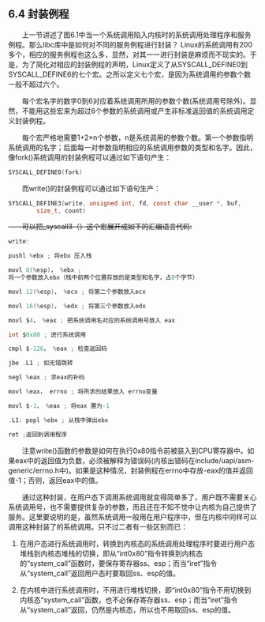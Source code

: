 ## 6.4 封装例程

&emsp;&emsp;上一节讲述了图6.1中当一个系统调用陷入内核时的系统调用处理程序和服务例程。那么libc库中是如何对不同的服务例程进行封装？
Linux的系统调用有200多个，相应的服务例程也这么多，显然，对其一一进行封装是麻烦而不现实的。于是，为了简化对相应的封装例程的声明，Linux定义了从SYSCALL_DEFINE0到SYSCALL_DEFINE6的七个宏。之所以定义七个宏，是因为系统调用的参数个数一般不超过六个。

&emsp;&emsp;每个宏名字的数字0到6对应着系统调用所用的参数个数(系统调用号除外)。显然，不能用这些宏来为超过6个参数的系统调用或产生非标准返回值的系统调用定义封装例程。

&emsp;&emsp;每个宏严格地需要1+2×n个参数，n是系统调用的参数个数。第一个参数指明系统调用的名字；后面每一对参数指明相应的系统调用参数的类型和名字。因此，像fork()系统调用的封装例程可以通过如下语句产生：
```c
SYSCALL_DEFINE0(fork)
```
&emsp;&emsp;而write()的封装例程可以通过如下语句生产：
```c
SYSCALL_DEFINE3(write, unsigned int, fd, const char __user *, buf,
		size_t, count)
```
~~&emsp;&emsp;可以把_syscall3（）这个宏展开成如下的汇编语言代码:~~
```c
write:

pushl %ebx ; 将ebx 压入栈

movl 8(%esp)， %ebx ;
将一个参数放入ebx（栈中前两个位置存放的是类型和名字，占8个字节）

movl 12(%esp)， %ecx ; 将第二个参数放入ecx

movl 16(%esp)， %edx ; 将第三个参数放入edx

movl $4， %eax ; 把系统调用名对应的系统调用号放入 eax

int $0x80 ; 进行系统调用

cmpl $-126， %eax ; 检查返回码

jbe .L1 ; 如无错跳转

negl %eax ; 求eax的补码

movl %eax， errno ; 将所求的结果放入 errno变量

movl $-1， %eax ; 将eax 置为-1

.L1: popl %ebx ; 从栈中弹出ebx

ret ;返回到调用程序
```
&emsp;&emsp;注意write()函数的参数是如何在执行0x80指令前被装入到CPU寄存器中。如果eax中的返回值为负数，必须被解释为错误码(内核出错码在include/uapi/asm-generic/errno.h中)。如果是这种情况，封装例程在errno中存放-eax的值并返回值-1；否则，返回eax中的值。

&emsp;&emsp;通过这种封装，在用户态下调用系统调用就变得简单多了，用户既不需要关心系统调用号，也不需要提供复杂的参数，而且还在不知不觉中让内核为自己提供了服务。这里要说明的是，虽然系统调用一般用在用户程序中，但在内核中同样可以调用这种封装了的系统调用。只不过二者有一些区别而已：

1.  在用户态进行系统调用时，转换到内核态的系统调用处理程序时要进行用户态堆栈到内核态堆栈的切换，即从“int0x80”指令转换到内核态的“system_call”函数时，要保存寄存器ss、esp；而当“iret”指令从“system_call”返回用户态时要取回ss、esp的值。

2.  在内核中进行系统调用时，不用进行堆栈切换，即“int0x80”指令不用切换到内核态“system_call”函数，也不必保存寄存器ss、esp；而当“iret”指令从“system_call”返回，仍然是内核态，所以也不用取回ss、esp的值。

